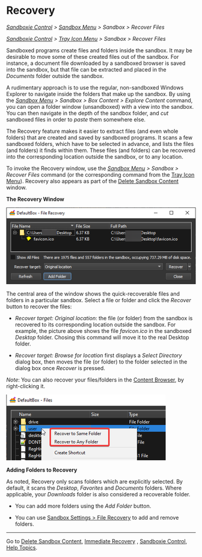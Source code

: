 # Recovery

_[Sandboxie Control](SandboxieControl.md) > [Sandbox Menu](SandboxMenu.md) > Sandbox > Recover Files_

_[Sandboxie Control](SandboxieControl.md) > [Tray Icon Menu](TrayIconMenu.md) > Sandbox > Recover Files_

Sandboxed programs create files and folders inside the sandbox. It may be desirable to move some of these created files
out of the sandbox. For instance, a document file downloaded by a sandboxed browser is saved into the sandbox, but that
file can be extracted and placed in the _Documents_ folder outside the sandbox.

A rudimentary approach is to use the regular, non-sandboxed Windows Explorer to navigate inside the folders that make up
the sandbox. By using the _[Sandbox Menu](SandboxMenu.md) > Sandbox > Box Content > Explore Content_ command, you can
open a folder window (unsandboxed) with a view into the sandbox. You can then navigate in the depth of the sandbox
folder, and _cut_ sandboxed files in order to _paste_ them somewhere else.

The Recovery feature makes it easier to extract files (and even whole folders) that are created and saved by sandboxed
programs. It scans a few sandboxed folders, which have to be selected in advance, and lists the files (and folders) it
finds within them. These files (and folders) can be recovered into the corresponding location outside the sandbox, or to
any location.

To invoke the Recovery window, use the _[Sandbox Menu](SandboxMenu.md) > Sandbox > Recover Files_
command (or the corresponding command from the [Tray Icon Menu](TrayIconMenu.md)). Recovery also appears as part of
the [Delete Sandbox Content](DeleteSandboxContent.md) window.

**The Recovery Window**

![](../Media/SP_RecoverSandbox.png)

The central area of the window shows the quick-recoverable files and folders in a particular sandbox. Select a file or
folder and click the _Recover_ button to recover the files:

* _Recover target: Original location_: the file (or folder) from the sandbox is recovered to its corresponding location
  outside the sandbox. For example, the picture above shows the file _favicon.ico_ in the sandboxed _Desktop_ folder.
  Chosing this command will move it to the real Desktop folder.

* _Recover target: Browse for location_ first displays a _Select Directory_ dialog box, then moves the file (or folder)
  to the folder selected in the dialog box once _Recover_ is pressed.

_Note_: You can also recover your files/folders in the [Content Browser](ContentBrowser.md), by right-clicking it.

![](../Media/SP_RecoverSandboxContentBrowser.png)

**Adding Folders to Recovery**

As noted, Recovery only scans folders which are explicitly selected. By default, it scans the _Desktop_, _Favorites_
and _Documents_ folders. Where applicable, your _Downloads_ folder is also considered a recoverable folder.

* You can add more folders using the _Add Folder_ button.

* You can use [Sandbox Settings > File Recovery](RecoverySettings.md) to add and remove folders.

* * *
Go to [Delete Sandbox Content](DeleteSandboxContent.md), [Immediate Recovery](ImmediateRecovery.md)
, [Sandboxie Control](SandboxieControl.md), [Help Topics](HelpTopics.md).
